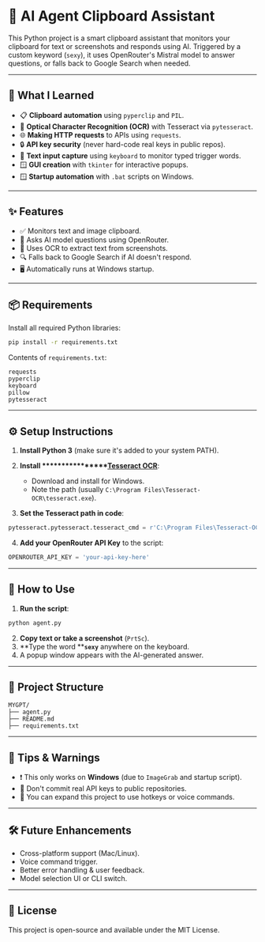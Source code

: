# 🧠 AI Agent Clipboard Assistant

This Python project is a smart clipboard assistant that monitors your clipboard for text or screenshots and responds using AI. Triggered by a custom keyword (`sexy`), it uses OpenRouter's Mistral model to answer questions, or falls back to Google Search when needed.

---

## 🚀 What I Learned

- 📋 **Clipboard automation** using `pyperclip` and `PIL`.
- 🧾 **Optical Character Recognition (OCR)** with Tesseract via `pytesseract`.
- 🌐 **Making HTTP requests** to APIs using `requests`.
- 🔒 **API key security** (never hard-code real keys in public repos).
- 💬 **Text input capture** using `keyboard` to monitor typed trigger words.
- 🪟 **GUI creation** with `tkinter` for interactive popups.
- 🪟 **Startup automation** with `.bat` scripts on Windows.

---

## ✨ Features

- ✅ Monitors text and image clipboard.
- 🤖 Asks AI model questions using OpenRouter.
- 🧠 Uses OCR to extract text from screenshots.
- 🔍 Falls back to Google Search if AI doesn't respond.
- 🖥️ Automatically runs at Windows startup.

---

## 📦 Requirements

Install all required Python libraries:

```bash
pip install -r requirements.txt
```

Contents of `requirements.txt`:

```
requests
pyperclip
keyboard
pillow
pytesseract
```

---

## ⚙️ Setup Instructions

1. **Install Python 3** (make sure it's added to your system PATH).

2. **Install \*\*\*\*\*\*\*\*\*\*\*\*****[Tesseract OCR](https://github.com/tesseract-ocr/tesseract)**:

   - Download and install for Windows.
   - Note the path (usually `C:\Program Files\Tesseract-OCR\tesseract.exe`).

3. **Set the Tesseract path in code**:

```python
pytesseract.pytesseract.tesseract_cmd = r'C:\Program Files\Tesseract-OCR\tesseract.exe'
```

4. **Add your OpenRouter API Key** to the script:

```python
OPENROUTER_API_KEY = 'your-api-key-here'
```

---

## 🧠 How to Use

1. **Run the script**:

```bash
python agent.py
```

2. **Copy text or take a screenshot** (`PrtSc`).
3. \*\*Type the word \*\***`sexy`** anywhere on the keyboard.
4. A popup window appears with the AI-generated answer.

---

## 📁 Project Structure

```
MYGPT/
├── agent.py
├── README.md
├── requirements.txt
```

---

## 🧰 Tips & Warnings

- ❗ This only works on **Windows** (due to `ImageGrab` and startup script).
- 🔐 Don't commit real API keys to public repositories.
- 🧪 You can expand this project to use hotkeys or voice commands.

---

## 🛠️ Future Enhancements

- Cross-platform support (Mac/Linux).
- Voice command trigger.
- Better error handling & user feedback.
- Model selection UI or CLI switch.

---

## 📄 License

This project is open-source and available under the MIT License.

